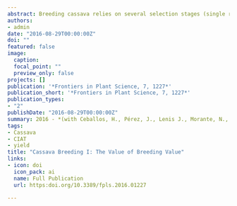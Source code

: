 ```yaml
---
abstract: Breeding cassava relies on several selection stages (single row trial-SRT; preliminary; advanced; and uniform yield trials—UYT). This study uses data from 14 years of evaluations. From more than 20,000 genotypes initially evaluated only 114 reached the last stage. The objective was to assess how the data at SRT could be used to predict the probabilities of genotypes reaching the UYT. Phenotypic data from each genotype at SRT was integrated into the selection index (SIN) used by the cassava breeding program. Average SIN from all the progenies derived from each progenitor was then obtained. Average SIN is an approximation of the breeding value of each progenitor. Data clearly suggested that some genotypes were better progenitors than others (e.g., high number of their progenies reaching the UYT), suggesting important variation in breeding values of progenitors. However, regression of average SIN of each parental genotype on the number of their respective progenies reaching UYT resulted in a negligible coefficient of determination (r2 = 0.05). Breeding value (e.g., average SIN) at SRT was not efficient predicting which genotypes were more likely to reach the UYT stage. Number of families and progenies derived from a given progenitor were more efficient predicting the probabilities of the progeny from a given parent reaching the UYT stage. Large within-family genetic variation tends to mask the true breeding value of each progenitor. The use of partially inbred progenitors (e.g., S1 or S2 genotypes) would reduce the within-family genetic variation thus making the assessment of breeding value more accurate. Moreover, partial inbreeding of progenitors can improve the breeding value of the original (S0) parental material and sharply accelerate genetic gains. For instance, homozygous S1 genotypes for the dominant resistance to cassava mosaic disease (CMD) could be generated and selected. All gametes from these selected S1 genotypes would carry the desirable allele and 100% of their progenies would be resistant. Only half the gametes produced by the heterozygous S0 progenitor would carry the allele of interest. For other characteristics, progenies from the S1 genotypes should be, at worst, similar to those generated by the S0 progenitors.
authors:
- admin
date: "2016-08-29T00:00:00Z"
doi: ""
featured: false
image:
  caption: 
  focal_point: ""
  preview_only: false
projects: []
publication: '*Frontiers in Plant Science, 7, 1227*'
publication_short: '*Frontiers in Plant Science, 7, 1227*'
publication_types:
- "2"
publishDate: "2016-08-29T00:00:00Z"
summary: 2016 - *(with Ceballos, H., Pérez, J., Lenis J., Morante, N., Calle, F., Pino, L., Hershey, C.).* '**Frontiers in Plant Science, 7, 1227**'
tags:
- Cassava
- CIAT
- yield
title: "Cassava Breeding I: The Value of Breeding Value"
links:
- icon: doi
  icon_pack: ai
  name: Full Publication
  url: https:doi.org/10.3389/fpls.2016.01227

---
```


